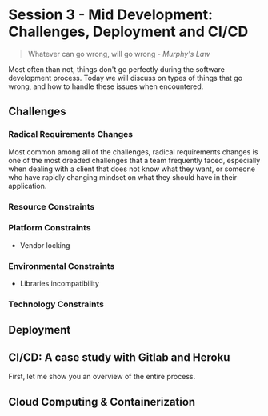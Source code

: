 # Session 3 - Mid Development: Challenges, Deployment and CI/CD

> Whatever can go wrong, will go wrong - *Murphy's Law*

Most often than not, things don't go perfectly during the software development process. Today we will discuss on types of things that go wrong, and how to handle these issues when encountered.

## Challenges

### Radical Requirements Changes

Most common among all of the challenges, radical requirements changes is one of the most dreaded challenges that a team frequently faced, especially when dealing with a client that does not know what they want, or someone who have rapidly changing mindset on what they should have in their application.

### Resource Constraints

### Platform Constraints

- Vendor locking

### Environmental Constraints

- Libraries incompatibility

### Technology Constraints

## Deployment

## CI/CD: A case study with Gitlab and Heroku

First, let me show you an overview of the entire process.

## Cloud Computing & Containerization
